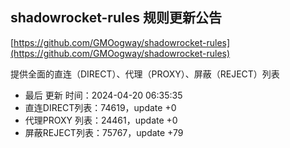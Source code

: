 ## shadowrocket-rules 规则更新公告

[https://github.com/GMOogway/shadowrocket-rules](https://github.com/GMOogway/shadowrocket-rules)

提供全面的直连（DIRECT）、代理（PROXY）、屏蔽（REJECT）列表
- 最后 更新 时间：2024-04-20 06:35:35
- 直连DIRECT列表：74619，update +0
- 代理PROXY 列表：24461，update +0
- 屏蔽REJECT列表：75767，update +79